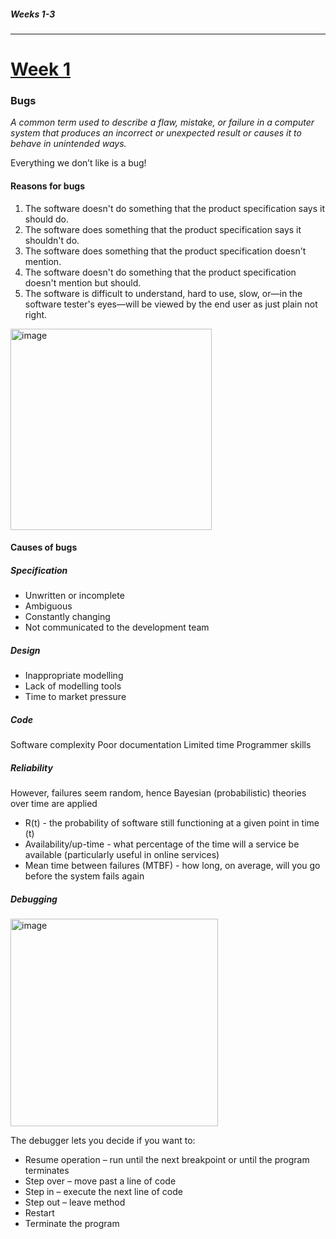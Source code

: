 ##### Weeks 1-3
------------------
# [Week 1](https://github.com/Khair9/Year-2-CompSci-Notes/blob/main/OOSE2/oose.md)
### Bugs
_A common term used to describe a flaw, mistake, or failure in a computer system that produces an incorrect or unexpected result or causes it to behave in unintended ways._

Everything we don’t like is a bug! 

#### Reasons for bugs
1. The software doesn't do something that the product specification says it should do.
1. The software does something that the product specification says it shouldn't do.
1. The software does something that the product specification doesn't mention.
1. The software doesn't do something that the product specification doesn't mention but should.
1. The software is difficult to understand, hard to use, slow, or—in the software tester's eyes—will be viewed by the end user as just plain not right. 

<img width="322" alt="image" src="https://github.com/user-attachments/assets/f90fcad6-d244-4719-a2f2-720b0c8ea8e4" />

#### Causes of bugs

##### Specification
- Unwritten or incomplete
- Ambiguous 
- Constantly changing
- Not communicated to the development team
##### Design 
- Inappropriate modelling
- Lack of modelling tools
- Time to market pressure
##### Code
Software complexity
Poor documentation 
Limited time
Programmer skills
##### Reliability
However, failures seem random, hence Bayesian (probabilistic) theories over time are applied
 - R(t) - the probability of software still functioning at a given point in time (t) 
 - Availability/up-time - what percentage of the time will a service be available (particularly useful in online services)
 - Mean time between failures (MTBF) - how long, on average, will you go before the system fails again
##### Debugging
<img width="332" alt="image" src="https://github.com/user-attachments/assets/7a17bc3f-3547-48be-b693-a767fdbb3b16" />

The debugger lets you decide if you want to:
 - Resume operation – run until the next breakpoint or until the program terminates
 - Step over – move past a line of code
 - Step in – execute the next line of code
 - Step out – leave method
 - Restart
 - Terminate the program






